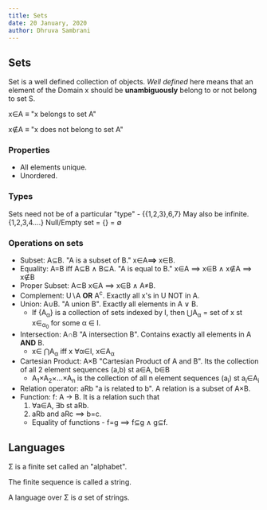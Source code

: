 ```yaml
---
title: Sets
date: 20 January, 2020
author: Dhruva Sambrani
---
```


## Sets ##
Set is a well defined collection of objects. _Well defined_ here means that an element of the Domain x should be **unambiguously** belong to or not belong to set S.

x∈A ≡ "x belongs to set A"

x∉A ≡ "x does not belong to set A"

### Properties ###
-   All elements unique.
-   Unordered.

### Types ###
Sets need not be of a particular "type" - \{\{1,2,3\},6,7\}
May also be infinite. \{1,2,3,4....\}
Null/Empty set = \{\} = ∅

### Operations on sets ###
-   Subset: A⊆B. "A is a subset of B." x∈A<b>⟹ </b> x∈B.
-   Equality: A=B iff A⊆B ∧ B⊆A. "A is equal to B." x∈A ⟹ x∈B ∧ x∉A ⟹ x∉B
-   Proper Subset: A⊂B x∈A ⟹ x∈B ∧ A≠B.
-   Complement: U∖A **OR** A<sup>c</sup>. Exactly all x's in U NOT in A.
-   Union: A∪B. "A union B". Exactly all elements in A ∨ B.
    -   If \{A<sub>α</sub>\} is a collection of sets indexed by I, then ⋃A<sub>α</sub> = set of x st x∈<sub>α<sub>0</sub></sub> for some α ∈ I.
-   Intersection: A∩B "A intersection B". Contains exactly all elements in A **AND** B.
    -   x∈ ⋂A<sub>α</sub> iff x ∀α∈I, x∈A<sub>α</sub>
-   Cartesian Product: A×B "Cartesian Product of A and B". Its the collection of all 2 element sequences (a,b) st a∈A, b∈B
    -   A<sub>1</sub>×A<sub>2</sub>×...×A<sub>n</sub> is the collection of all n element sequences (a<sub>i</sub>) st a<sub>i</sub>∈A<sub>i</sub>
-   Relation operator: aRb "a is related to b". A relation is a subset of A×B.
-   Function: f: A → B. It is a relation such that
    1.  ∀a∈A, ∃b st aRb.
    2.  aRb and aRc ⟹ b=c.
    -   Equality of functions - f=g ⟹ f⊆g ∧ g⊆f.

## Languages ##
Σ is a finite set called an "alphabet".

The finite sequence is called a string.

A language over Σ is _a_ set of strings.
